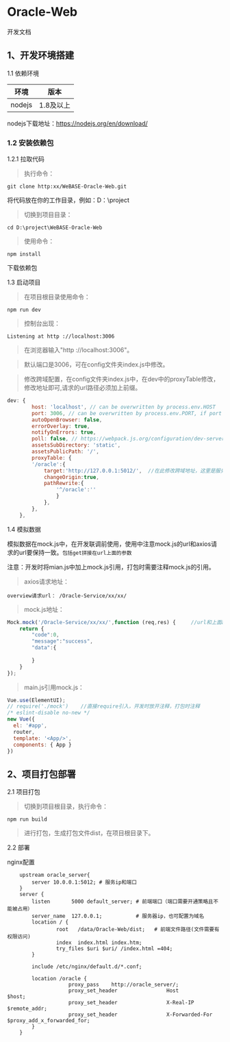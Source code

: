 # Oracle-Web
开发文档


## 1、开发环境搭建

1.1 依赖环境

| 环境     | 版本              |
| ------   | ---------------  |
| nodejs   | 1.8及以上         |

nodejs下载地址：https://nodejs.org/en/download/

### 1.2 安装依赖包

1.2.1 拉取代码

> 执行命令：

    git clone http:xx/WeBASE-Oracle-Web.git

将代码放在你的工作目录，例如：D：\project

> 切换到项目目录：

    cd D:\project\WeBASE-Oracle-Web

> 使用命令：

    npm install

下载依赖包

1.3 启动项目

> 在项目根目录使用命令：

    npm run dev

> 控制台出现：

```
Listening at http ://localhost:3006
```

> 在浏览器输入"http ://localhost:3006"。

> 默认端口是3006，可在config文件夹index.js中修改。

> 修改跨域配置，在config文件夹index.js中，在dev中的proxyTable修改，修改地址即可,请求的url路径必须加上前缀。

```js
dev: {
        host: 'localhost', // can be overwritten by process.env.HOST
        port: 3006, // can be overwritten by process.env.PORT, if port is in use, a free one will be determined
        autoOpenBrowser: false,
        errorOverlay: true,
        notifyOnErrors: true,
        poll: false, // https://webpack.js.org/configuration/dev-server/#devserver-watchoptions-
        assetsSubDirectory: 'static',
        assetsPublicPath: '/',
        proxyTable: {
        '/oracle':{
            target:'http://127.0.0.1:5012/',  //在此修改跨域地址，这里是服务ip和端口，且可以访问
            changeOrigin:true,
            pathRewrite:{
                '^/oracle':''
                }
            },
        },
    },
```

1.4 模拟数据

模拟数据在mock.js中，在开发联调前使用，使用中注意mock.js的url和axios请求的url要保持一致。`包括get拼接在url上面的参数`

注意：开发时将mian.js中加上mock.js引用，打包时需要注释mock.js的引用。

> axios请求地址：

    overview请求url： /Oracle-Service/xx/xx/

> mock.js地址：

```js
Mock.mock('/Oracle-Service/xx/xx/',function (req,res) {     //url和上面axios相同
    return {
        "code":0,
        "message":"success",
        "data":{
            
        }
    }
});
```

> main.js引用mock.js：

```js
Vue.use(ElementUI);
// require('./mock')    //直接require引入，开发时放开注释，打包时注释
/* eslint-disable no-new */
new Vue({
  el: '#app',
  router,
  template: '<App/>',
  components: { App }
})
```


## 2、项目打包部署

2.1 项目打包

> 切换到项目根目录，执行命令：

    npm run build

> 进行打包，生成打包文件dist，在项目根目录下。

2.2 部署

nginx配置

```Nginx
    upstream oracle_server{
        server 10.0.0.1:5012; # 服务ip和端口
    }
    server {
        listen       5000 default_server; # 前端端口（端口需要开通策略且不能被占用）
        server_name  127.0.0.1;           # 服务器ip，也可配置为域名
        location / {
                root   /data/Oracle-Web/dist;   # 前端文件路径(文件需要有权限访问)
                index  index.html index.htm;
                try_files $uri $uri/ /index.html =404;
        }

        include /etc/nginx/default.d/*.conf;

        location /oracle {
                    proxy_pass    http://oracle_server/;                    
                    proxy_set_header                Host                         $host;
                    proxy_set_header                X-Real-IP                 $remote_addr;
                    proxy_set_header                X-Forwarded-For         $proxy_add_x_forwarded_for;
        }
    }
```